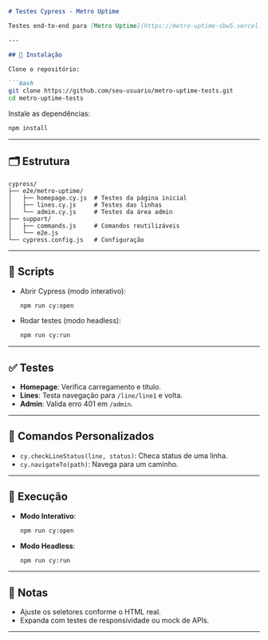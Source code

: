 ```markdown
# Testes Cypress - Metro Uptime

Testes end-to-end para [Metro Uptime](https://metro-uptime-sbw5.vercel.app/) usando Cypress.

---

## 🧰 Instalação

Clone o repositório:

```bash
git clone https://github.com/seu-usuario/metro-uptime-tests.git
cd metro-uptime-tests
```

Instale as dependências:

```bash
npm install
```

---

## 🗂️ Estrutura

```
cypress/
├── e2e/metro-uptime/
│   ├── homepage.cy.js  # Testes da página inicial
│   ├── lines.cy.js     # Testes das linhas
│   └── admin.cy.js     # Testes da área admin
├── support/
│   ├── commands.js     # Comandos reutilizáveis
│   └── e2e.js
└── cypress.config.js   # Configuração
```

---

## 📜 Scripts

- Abrir Cypress (modo interativo):  
  ```bash
  npm run cy:open
  ```

- Rodar testes (modo headless):  
  ```bash
  npm run cy:run
  ```

---

## ✅ Testes

- **Homepage**: Verifica carregamento e título.
- **Lines**: Testa navegação para `/line/line1` e volta.
- **Admin**: Valida erro 401 em `/admin`.

---

## 🔁 Comandos Personalizados

- `cy.checkLineStatus(line, status)`: Checa status de uma linha.  
- `cy.navigateTo(path)`: Navega para um caminho.

---

## 🚀 Execução

- **Modo Interativo**:  
  ```bash
  npm run cy:open
  ```

- **Modo Headless**:  
  ```bash
  npm run cy:run
  ```

---

## 📌 Notas

- Ajuste os seletores conforme o HTML real.
- Expanda com testes de responsividade ou mock de APIs.

---

